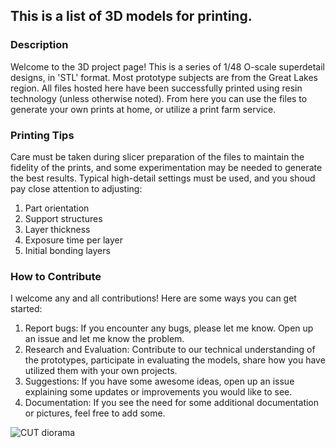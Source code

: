 ## This is a list of 3D models for printing.

### Description

Welcome to the 3D project page!  This is a series of 1/48 O-scale superdetail designs, in 'STL' format.  Most prototype subjects are from the Great Lakes region.  All files hosted here have been successfully printed using resin technology (unless otherwise noted).  From here you can use the files to generate your own prints at home, or utilize a print farm service.

### Printing Tips

Care must be taken during slicer preparation of the files to maintain the fidelity of the prints, and some experimentation may be needed to generate the best results.  Typical high-detail settings must be used, and you shoud pay close attention to adjusting:
  1. Part orientation
  2. Support structures
  3. Layer thickness
  4. Exposure time per layer
  5. Initial bonding layers

### How to Contribute

I welcome any and all contributions!  Here are some ways you can get started:
  1. Report bugs: If you encounter any bugs, please let me know. Open up an issue and let me know the problem.
  2. Research and Evaluation: Contribute to our technical understanding of the prototypes, participate in evaluating the models, share how you have utilized them with your own projects.
  3. Suggestions: If you have some awesome ideas, open up an issue explaining some updates or improvements you would like to see.
  4. Documentation: If you see the need for some additional documentation or pictures, feel free to add some.

![CUT diorama](https://github.com/user-attachments/assets/c80e7d03-5e89-485e-8fa2-9adb17f3f2bd)

